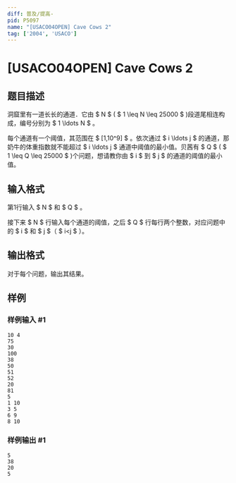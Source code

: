 ```yaml
---
diff: 普及/提高-
pid: P5097
name: "[USACO04OPEN] Cave Cows 2"
tag: ['2004', 'USACO']
---
```

# [USACO04OPEN] Cave Cows 2
## 题目描述

洞窟里有一道长长的通道．它由 $ N $ ( $ 1 \leq N \leq 25000 $ )段道尾相连构成，编号分别为 $ 1 \ldots N $ 。

每个通道有一个阈值，其范围在 $ [1,10^9] $ 。依次通过 $ i \ldots j $ 的通道，那奶牛的体重指数就不能超过 $ i \ldots j $ 通道中阈值的最小值。贝茜有 
$ Q $ ( $ 1 \leq Q \leq 25000 $ )个问题，想请教你由 $ i $ 到 $ j $ 的通道的阈值的最小值。
## 输入格式

第1行输入 $ N $ 和 $ Q $ 。

接下来 $ N $ 行输入每个通道的阈值，之后 $ Q $ 行每行两个整数，对应问题中的 $ i $ 和 $ j $（ $ i<j $ ）。
## 输出格式

对于每个问题，输出其结果。
## 样例

### 样例输入 #1
```
10 4
75
30
100
38
50
51
52
20
81
5
1 10
3 5
6 9
8 10
```
### 样例输出 #1
```
5
38
20
5
```
